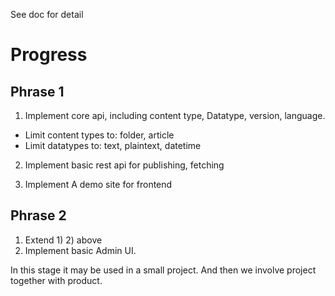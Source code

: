 See doc for detail

Progress
=========
Phrase 1
------------
1) Implement core api, including content type, Datatype, version, language. 
 - Limit content types to: folder, article
 - Limit datatypes to: text, plaintext, datetime
 
2) Implement basic rest api for publishing, fetching

3) Implement A demo site for frontend

Phrase 2
---------
1) Extend 1) 2) above
2) Implement basic Admin UI.

In this stage it may be used in a small project. And then we involve project together with product.
